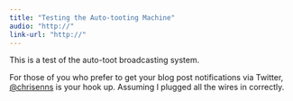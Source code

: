```yaml
---
title: "Testing the Auto-tooting Machine"
audio: "http://"
link-url: "http://"
---
```

<p>This is a test of the auto-toot broadcasting system.</p>
<p>For those of you who prefer to get your blog post notifications via Twitter, <a href="http://www.twitter.com/chrisenns">@chrisenns</a> is your hook up. Assuming I plugged all the wires in correctly.</p>

